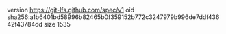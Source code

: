 version https://git-lfs.github.com/spec/v1
oid sha256:a1b6401bd58996b82465b0f359152b772c3247979b996de7ddf43642f43784dd
size 1535
